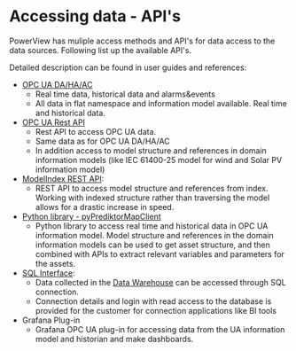 # Accessing data - API's

PowerView has muliple access methods and API's for data access to the data sources.
Following list up the available API's.

Detailed description can be found in user guides and references:
- [OPC UA DA/HA/AC](opc_ua.md)
    - Real time data, historical data and alarms&events
    - All data in flat namespace and information model available. Real time and historical data.
- [OPC UA Rest API](rest_api.md)
    - Rest API to access OPC UA data.
    - Same data as for OPC UA DA/HA/AC
    - In addition access to model structure and references in domain information models (like IEC 61400-25 model for wind and Solar PV information model)
- [ModelIndex REST API](rest_api.md): 
    - REST API to access model structure and references from index. Working with indexed structure rather than traversing the model allows for a drastic increase in speed.
- [Python library - pyPrediktorMapClient](python_api.md)
    - Python library to access real time and historical data in OPC UA information model. Model structure and references in the domain information models can be used to get asset structure, and then combined with APIs to extract relevant variables and parameters for the assets. 
- [SQL Interface](sql.md): 
    - Data collected in the [Data Warehouse](data_sources/data_warehouse) can be accessed through SQL connection.
    - Connection details and login with read access to the database is provided for the customer for connection applications like BI tools
- Grafana Plug-in	
    - Grafana OPC UA plug-in for accessing data from the UA information model and historian and make dashboards.


